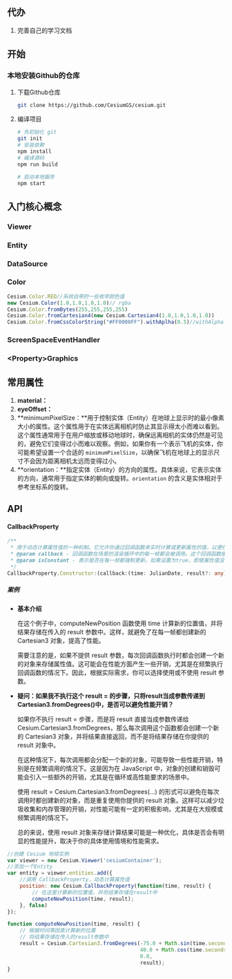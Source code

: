 ## 代办

1. 完善自己的学习文档

## 开始

### 本地安装Github的仓库

1. 下载Github仓库

   ```sh
   git clone https://github.com/CesiumGS/cesium.git
   ```

2. 编译项目

   ```sh
   # 先初始化 git
   git init
   # 安装依赖
   npm install
   # 编译源码
   npm run build
   
   # 启动本地服务
   npm start
   ```

   

## 入门核心概念

### Viewer

### Entity

### DataSource

### Color

```js
Cesium.Color.RED//系统自带的一些枚举颜色值
new Cesium.Color(1.0,1.0,1.0,1.0)// rgba
Cesium.Color.fromBytes(255,255,255,255)
Cesium.Color.fromCartesian4(new Cesium.Cartesian4(1.0,1.0,1.0,1.0))
Cesium.Color.fromCssColorString("#FF0000FF").withAplha(0.5)//withAlpha 是用来设置 透明程度的
```

### ScreenSpaceEventHandler



### <Property\>Graphics



## 常用属性

1. **material：**
2. **eyeOffset：**
3. **minimumPixelSize：**用于控制实体（Entity）在地球上显示时的最小像素大小的属性。这个属性用于在实体远离相机时防止其显示得太小而难以看到。这个属性通常用于在用户缩放或移动地球时，确保远离相机的实体仍然是可见的，避免它们变得过小而难以观察。例如，如果你有一个表示飞机的实体，你可能希望设置一个合适的 `minimumPixelSize`，以确保飞机在地球上的显示尺寸不会因为距离相机太远而变得过小。
4. **orientation：**指定实体（Entity）的方向的属性。具体来说，它表示实体的方向，通常用于指定实体的朝向或旋转。`orientation` 的含义是实体相对于参考坐标系的旋转。

## API

#### CallbackProperty

```ts
/**
 * 用于动态计算属性值的一种机制。它允许你通过回调函数来实时计算或更新属性的值，以便在场景中实现动态效果。这个回调对象的回调函数是在每一帧渲染时执行的，以确保  属性值的实时更新。
 * @param callback - 回调函数在场景的渲染循环中的每一帧都会被调用。这个回调函数接受一个时间参数，表示当前的时间。在这个回调函数中，你可以根据时间或其他条件计算新的属性值
 * @param isConstant - 表示是否在每一帧都强制更新。如果设置为true，即使属性值没有变化，回调函数也会被调用。这在某些情况下可能会导致性能问题，因此要谨慎使用。
 */
CallbackProperty.Constructor:(callback:(time: JulianDate, result?: any) => any,isConstant:boolean)
```

##### 案例

- **基本介绍**

  在这个例子中，computeNewPosition 函数使用 time 计算新的位置值，并将结果存储在传入的 result 参数中。这样，就避免了在每一帧都创建新的 Cartesian3 对象，提高了性能。

  需要注意的是，如果不提供 result 参数，每次回调函数执行时都会创建一个新的对象来存储属性值。这可能会在性能方面产生一些开销，尤其是在频繁执行回调函数的情况下。因此，根据实际需求，你可以选择使用或不使用 result 参数。

- **疑问：如果我不执行这个 result = 的步骤，只将result当成参数传递到Cartesian3.fromDegrees()中，是否可以避免性能开销？**

  如果你不执行 result = 步骤，而是将 result 直接当成参数传递给 Cesium.Cartesian3.fromDegrees，那么每次调用这个函数都会创建一个新的 Cartesian3 对象，并将结果直接返回，而不是将结果存储在你提供的 result 对象中。

  在这种情况下，每次调用都会分配一个新的对象，可能导致一些性能开销，特别是在频繁调用的情况下。这是因为在 JavaScript 中，对象的创建和销毁可能会引入一些额外的开销，尤其是在循环或高性能要求的场景中。

  使用 result = Cesium.Cartesian3.fromDegrees(...) 的形式可以避免在每次调用时都创建新的对象，而是重复使用你提供的 result 对象。这样可以减少垃圾收集和内存管理的开销，对性能可能有一定的积极影响，尤其是在大规模或频繁调用的情况下。

  总的来说，使用 result 对象来存储计算结果可能是一种优化，具体是否会有明显的性能提升，取决于你的具体使用情境和性能需求。



```js
//创建 Cesium 地球实例
var viewer = new Cesium.Viewer('cesiumContainer');
//添加一个Entity
var entity = viewer.entities.add({
    //调用 CallbackProperty，动态计算属性值
    position: new Cesium.CallbackProperty(function(time, result) {
        // 在这里计算新的位置值，并将结果存储在result中
        computeNewPosition(time, result);
    }, false)
});

function computeNewPosition(time, result) {
    // 根据时间等因素计算新的位置
    // 将结果存储在传入的result参数中
    result = Cesium.Cartesian3.fromDegrees(-75.0 + Math.sin(time.secondsOfDay),
                                           40.0 + Math.cos(time.secondsOfDay),
                                           0.0,
                                           result);
}
```

